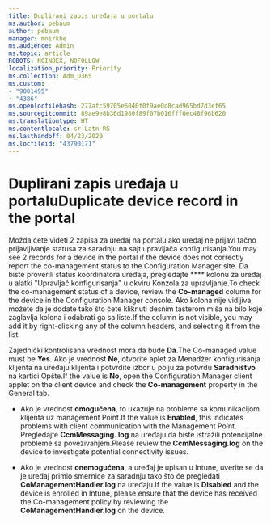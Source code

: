 ```yaml
---
title: Duplirani zapis uređaja u portalu
ms.author: pebaum
author: pebaum
manager: mnirkhe
ms.audience: Admin
ms.topic: article
ROBOTS: NOINDEX, NOFOLLOW
localization_priority: Priority
ms.collection: Adm_O365
ms.custom:
- "9001495"
- "4386"
ms.openlocfilehash: 277afc59705e6040f0f9ae0c8cad965bd7d3ef65
ms.sourcegitcommit: 89ae9e8b36d1980f89f07b016fff0ec48f96b620
ms.translationtype: HT
ms.contentlocale: sr-Latn-RS
ms.lasthandoff: 04/23/2020
ms.locfileid: "43790171"
---
```

# <a name="duplicate-device-record-in-the-portal"></a><span data-ttu-id="49f79-102">Duplirani zapis uređaja u portalu</span><span class="sxs-lookup"><span data-stu-id="49f79-102">Duplicate device record in the portal</span></span>

<span data-ttu-id="49f79-103">Možda ćete videti 2 zapisa za uređaj na portalu ako uređaj ne prijavi tačno prijavljivanje statusa za saradnju na sajt upravljača konfigurisanja.</span><span class="sxs-lookup"><span data-stu-id="49f79-103">You may see 2 records for a device in the portal if the device does not correctly report the co-management status to the Configuration Manager site.</span></span> <span data-ttu-id="49f79-104">Da biste proverili status koordinatora uređaja, pregledajte \*\*\*\* kolonu za uređaj u alatki "Upravljač konfigurisanja" u okviru Konzola za upravljanje.</span><span class="sxs-lookup"><span data-stu-id="49f79-104">To check the co-management status of a device, review the **Co-managed** column for the device in the Configuration Manager console.</span></span> <span data-ttu-id="49f79-105">Ako kolona nije vidljiva, možete da je dodate tako što ćete kliknuti desnim tasterom miša na bilo koje zaglavlja kolona i odabrati ga sa liste.</span><span class="sxs-lookup"><span data-stu-id="49f79-105">If the column is not visible, you may add it by right-clicking any of the column headers, and selecting it from the list.</span></span>

<span data-ttu-id="49f79-106">Zajednički kontrolisana vrednost mora da bude **Da**.</span><span class="sxs-lookup"><span data-stu-id="49f79-106">The Co-managed value must be **Yes**.</span></span> <span data-ttu-id="49f79-107">Ako je vrednost **Ne**, otvorite aplet za Menadžer konfigurisanja klijenta na uređaju klijenta i potvrdite izbor u polju za potvrdu **Saradništvo** na kartici Opšte.</span><span class="sxs-lookup"><span data-stu-id="49f79-107">If the value is **No**, open the Configuration Manager client applet on the client device and check the **Co-management** property in the General tab.</span></span>

- <span data-ttu-id="49f79-108">Ako je vrednost **omogućena**, to ukazuje na probleme sa komunikacijom klijenta uz management Point.</span><span class="sxs-lookup"><span data-stu-id="49f79-108">If the value is **Enabled**, this indicates problems with client communication with the Management Point.</span></span> <span data-ttu-id="49f79-109">Pregledajte **CcmMessaging. log** na uređaju da biste istražili potencijalne probleme sa povezivanjem.</span><span class="sxs-lookup"><span data-stu-id="49f79-109">Please review the **CcmMessaging.log** on the device to investigate potential connectivity issues.</span></span>

- <span data-ttu-id="49f79-110">Ako je vrednost **onemogućena**, a uređaj je upisan u Intune, uverite se da je uređaj primio smernice za saradnju tako što će pregledati **CoManagementHandler.log** na uređaju.</span><span class="sxs-lookup"><span data-stu-id="49f79-110">If the value is **Disabled** and the device is enrolled in Intune, please ensure that the device has received the Co-management policy by reviewing the **CoManagementHandler.log** on the device.</span></span>

